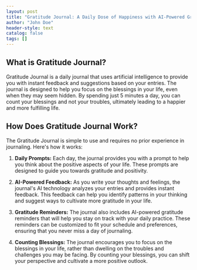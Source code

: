 ```yaml
---
layout: post
title: "Gratitude Journal: A Daily Dose of Happiness with AI-Powered Gratitude Reminders"
author: "John Doe"
header-style: text
catalog: false
tags: []
---
```


## What is Gratitude Journal?

Gratitude Journal is a daily journal that uses artificial intelligence to provide you with instant feedback and suggestions based on your entries. The journal is designed to help you focus on the blessings in your life, even when they may seem hidden. By spending just 5 minutes a day, you can count your blessings and not your troubles, ultimately leading to a happier and more fulfilling life.

## How Does Gratitude Journal Work?

The Gratitude Journal is simple to use and requires no prior experience in journaling. Here's how it works:

1. **Daily Prompts:** Each day, the journal provides you with a prompt to help you think about the positive aspects of your life. These prompts are designed to guide you towards gratitude and positivity.

2. **AI-Powered Feedback:** As you write your thoughts and feelings, the journal's AI technology analyzes your entries and provides instant feedback. This feedback can help you identify patterns in your thinking and suggest ways to cultivate more gratitude in your life.

3. **Gratitude Reminders:** The journal also includes AI-powered gratitude reminders that will help you stay on track with your daily practice. These reminders can be customized to fit your schedule and preferences, ensuring that you never miss a day of journaling.

4. **Counting Blessings:** The journal encourages you to focus on the blessings in your life, rather than dwelling on the troubles and challenges you may be facing. By counting your blessings, you can shift your perspective and cultivate a more positive outlook.